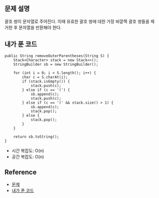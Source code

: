 ## 문제 설명
괄호 쌍이 문자열로 주어진다. 이때 유효한 괄호 쌍에 대한 가장 바깥쪽 괄호 쌍들을 제거한 후 문자열을 반환해야 한다.

## 내가 푼 코드
```
public String removeOuterParentheses(String S) {
    Stack<Character> stack = new Stack<>();
    StringBuilder sb = new StringBuilder();
    
    for (int i = 0; i < S.length(); i++) {
        char c = S.charAt(i);
        if (stack.isEmpty()) {
            stack.push(c);
        } else if (c == '(') {
            sb.append(c);
            stack.push(c);
        } else if (c == ')' && stack.size() > 1) {
            sb.append(c);
            stack.pop();
        } else {
            stack.pop();
        }
    }
    
    return sb.toString();
}
```
* 시간 복잡도: O(n)
* 공간 복잡도: O(n)

## Reference
* [문제](https://leetcode.com/problems/remove-outermost-parentheses/)
* [내가 푼 코드](https://github.com/smpark1020/leetcode-practice/blob/master/src/leetcode/stack/Q1021.java)